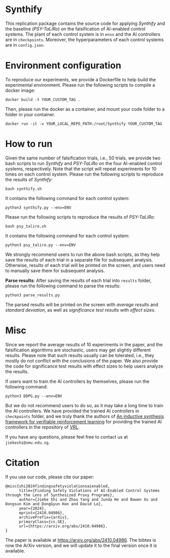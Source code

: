 # Synthify

This replication package contains the source code for applying *Synthify* and the baseline (*PSY-TaLiRo*) on the falsification of AI-enabled control systems. The plant of each control system is in `envs` and the AI controllers are in `checkpoints`. Moreover, the hyperparameters of each control systems are in `config.json`.

# Environment configuration

To reproduce our experiments, we provide a Dockerfile to help build the experimental environment. Please run the following scripts to compile a docker image:
```
docker build -t YOUR_CUSTOM_TAG .
```
Then, please run the docker as a container, and mount your code folder to a folder in your container.
```
docker run -it -v YOUR_LOCAL_REPO_PATH:/root/Synthify YOUR_CUSTOM_TAG
```

# How to run

Given the same number of falsification trials, i.e., 50 trials, we provide two bash scripts to run *Synthify* and *PSY-TaLiRo* on the four AI-enabled control systems, respectively. Note that the script will repeat experiments for 10 times on each control system. Please run the following scripts to reproduce the results of *Synthify*:
```
bash synthify.sh
```
It contains the following command for each control system:
```
python3 synthify.py --env=ENV
```
Please run the following scripts to reproduce the results of *PSY-TaLiRo*:
```
bash psy_taliro.sh
```
It contains the following command for each control system:
```
python3 psy_taliro.py --env=ENV
```

We strongly recommend users to run the above bash scripts, as they help save the results of each trial in a separate file for subsequent analysis. Otherwise, results of each trial will be printed on the screen, and users need to manually save them for subsequent analysis.

**Parse results**: After saving the results of each trial into `results` folder, please run the following command to parse the results:
```
python3 parse_results.py
```
The parsed results will be printed on the screen with *average results* and *standard deviation*, as well as *significance test results* with *effect sizes*.

# Misc

Since we report the average results of 10 experiments in the paper, and the falsification algorithms are stochastic, users may get slightly different results. Please note that such results usually can be tolerated, i.e., they mostly do not conflict with the conclusions of the paper. We also provide the code for significance test results with effect sizes to help users analyze the results.

If users want to train the AI controllers by themselves, please run the following command:
```
python3 DDPG.py --env=ENV
```
But we do not recommend users to do so, as it may take a long time to train the AI controllers. We have provided the trained AI controllers in `checkpoints` folder, and we truly thank the authors of [An inductive synthesis framework for verifiable reinforcement learning](https://dl.acm.org/doi/10.1145/3314221.3314638) for providing the trained AI controllers in the repository of [VRL](https://github.com/RU-Automated-Reasoning-Group/VRL_CodeReview).

If you have any questions, please feel free to contact us at `jiekeshi@smu.edu.sg`.

# Citation

If you use our code, please cite our paper:
```
@misc{shi2024findingsafetyviolationsaienabled,
      title={Finding Safety Violations of AI-Enabled Control Systems through the Lens of Synthesized Proxy Programs},
      author={Jieke Shi and Zhou Yang and Junda He and Bowen Xu and Dongsun Kim and DongGyun Han and David Lo},
      year={2024},
      eprint={2410.04986},
      archivePrefix={arXiv},
      primaryClass={cs.SE},
      url={https://arxiv.org/abs/2410.04986},
}
```
The paper is available at https://arxiv.org/abs/2410.04986. The bibtex is now the ArXiv version, and we will update it to the final version once it is available.